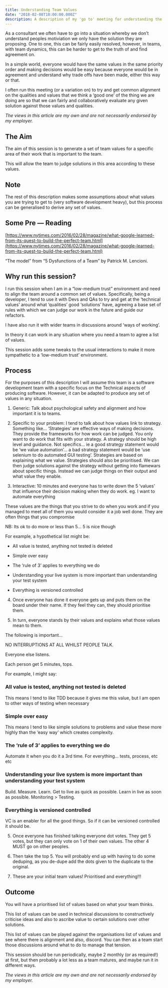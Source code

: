 ```yaml
---
title: Understanding Team Values
date: "2018-02-08T10:00:00.000Z"
description: A description of my 'go to' meeting for understanding the differing values across a team in a low trust situation
---
```

As a consultant we often have to go into a situation whereby we don’t understand peoples motiviation we only have the solution they are proposing. One to one, this can be fairly easily resolved, however, in teams, with team dynamics, this can be harder to get to the truth of and find agreement on.

In a simple world, everyone would have the same values in the same priority order and making decisions would be easy because everyone would be in agreement and understand why trade offs have been made, either this way or that.

I often run this meeting (or a variation on) to try and get common alignment on the qualities and values that we think a ‘good one’ of the thing we are doing are so that we can fairly and collaboratively evaluate any given solution against those values and qualities.

*The views in this article are my own and are not necessarily endorsed by my employer.*

## The Aim

The aim of this session is to generate a set of team values for a specific area of their work that is important to the team.

This will allow the team to judge solutions in this area according to these values.

## Note

The rest of this description makes some assumptions about what values you are trying to get to (very software development heavy), but this process can be generalised to derive any set of values.

## Some Pre — Reading

[https://www.nytimes.com/2016/02/28/magazine/what-google-learned-from-its-quest-to-build-the-perfect-team.html](https://www.nytimes.com/2016/02/28/magazine/what-google-learned-from-its-quest-to-build-the-perfect-team.html)

“The model” from “5 Dysfunctions of a Team” by Patrick M. Lencioni.

## Why run this session?

I run this session when I am in a “low-medium trust” environment and need to align the team around a common set of values. Specifically, being a developer, I tend to use it with Devs and QAs to try and get at the ‘technical values’ around what ‘qualities’ good ‘solutions’ have, agreeing a base set of rules with which we can judge our work in the future and guide our refactors.

I have also run it with wider teams in discussions around ‘ways of working’.

In theory it can work in any situation where you need a team to agree a list of values.

This session adds some tweaks to the usual interactions to make it more sympathetic to a ‘low-medium trust’ environment.

## Process

For the purposes of this description I will assume this team is a software development team with a specific focus on the Technical aspects of producing software. However, it can be adapted to produce any set of values in any situation.

1. Generic: Talk about psychological safety and alignment and how important it is to teams.

2. Specific to your problem: I tend to talk about how values link to strategy. Something like… ‘Strategies’ are effective ways of making decisions. They provide the frameworks for how work can be judged. You only want to do work that fits with your strategy. A strategy should be high level and guidance. Not specifics… ie a good strategy statement would be ‘we value automation’… a bad strategy statement would be ‘use selenium to do automated GUI testing’. Strategies are based on explaining what we value. Strategies should also be prioritised. We can then judge solutions against the strategy without getting into flamewars about specific things. Instead we can judge things on their output and what value they enable.

3. Interactive: 10 minutes and everyone has to write down the 5 ‘values’ that influence their decision making when they do work. eg. I want to automate everything

These values are the things that you strive to do when you work and if you managed to meet all of them you would consider it a job well done. They are often things that you compromise

NB: Its ok to do more or less than 5… 5 is nice though

For example, a hypothetical list might be:

* All value is tested, anything not tested is deleted

* Simple over easy

* The ‘rule of 3’ applies to everything we do

* Understanding your live system is more important than understanding your test system

* Everything is versioned controlled

4. Once everyone has done it everyone gets up and puts them on the board under their name. If they feel they can, they should prioritise them.

5. In turn, everyone stands by their values and explains what those values mean to them.

The following is important…

NO INTERRUPTIONS AT ALL WHILST PEOPLE TALK.

Everyone else listens.

Each person get 5 minutes, tops.

For example, I might say:

### All value is tested, anything not tested is deleted

This means I tend to like TDD because it gives me this value, but I am open to other ways of testing when necessary

### Simple over easy

This means I tend to like simple solutions to problems and value these more highly than the ‘easy way’ which creates complexity.

### The ‘rule of 3’ applies to everything we do

Automate it when you do it a 3rd time. For everything… tests, process, etc etc

### Understanding your live system is more important than understanding your test system

Build. Measure. Learn. Get to live as quick as possible. Learn in live as soon as possible. Monitoring > Testing.

### Everything is versioned controlled

VC is an enabler for all the good things. So if it can be versioned controlled it should be.

5. Once everyone has finished talking everyone dot votes. They get 5 votes, but they can only vote on 1 of their own values. The other 4 MUST go on other peoples.

6. Then take the top 5. You will probably end up with having to do some deduping, as you de-dupe add the dots given to the duplicate to the original.

7. These are your initial team values! Prioritised and everything!!!

## Outcome

You will have a prioritised list of values based on what your team thinks.

This list of values can be used in technical discussions to constructively criticise ideas and also to ascribe value to certain solutions over other solutions.

This list of values can be played against the organisations list of values and see where there is alignment and also, discord. You can then as a team start those discussions around what to do to manage that tension.

This session should be run periodically, maybe 2 monthly (or as required!) at first, but then probably a lot less as a team matures, and maybe run it in different ways.

*The views in this article are my own and are not necessarily endorsed by my employer.*
